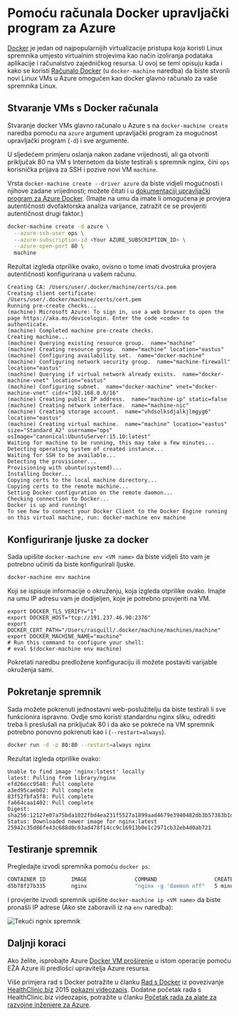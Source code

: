 <properties
    pageTitle="Stvaranje Docker hosts u Azure s računala Docker | Microsoft Azure"
    description="U članku se opisuje korištenje Docker računala da biste stvorili docker domaćini u Azure."
    services="virtual-machines-linux"
    documentationCenter=""
    authors="squillace"
    manager="timlt"
    editor="tysonn"/>

<tags
    ms.service="virtual-machines-linux"
    ms.devlang="multiple"
    ms.topic="article"
    ms.tgt_pltfrm="vm-linux"
    ms.workload="infrastructure-services"
    ms.date="07/22/2016"
    ms.author="rasquill"/>

# <a name="use-docker-machine-with-the-azure-driver"></a>Pomoću računala Docker upravljački program za Azure

[Docker](https://www.docker.com/) je jedan od najpopularnijih virtualizacije pristupa koja koristi Linux spremnika umjesto virtualnim strojevima kao način izoliranja podataka aplikacije i računalstvo zajedničkog resursa. U ovoj se temi opisuju kada i kako se koristi [Računalo Docker](https://docs.docker.com/machine/) (u `docker-machine` naredba) da biste stvorili novi Linux VMs u Azure omogućen kao docker glavno računalo za vaše spremnika Linux.


## <a name="create-vms-with-docker-machine"></a>Stvaranje VMs s Docker računala

Stvaranje docker VMs glavno računalo u Azure s na `docker-machine create` naredba pomoću na `azure` argument upravljački program za mogućnost upravljački program (`-d`) i sve argumente. 

U sljedećem primjeru oslanja nakon zadane vrijednosti, ali ga otvoriti priključak 80 na VM s Internetom da biste testirali s spremnik nginx, čini `ops` korisnička prijava za SSH i pozive novi VM `machine`. 

Vrsta `docker-machine create --driver azure` da biste vidjeli mogućnosti i njihove zadane vrijednosti; možete čitati i u [dokumentaciji upravljački program za Azure Docker](https://docs.docker.com/machine/drivers/azure/). (Imajte na umu da imate li omogućena je provjera autentičnosti dvofaktorska analiza varijance, zatražit će se provjeriti autentičnost drugi faktor.)

```bash
docker-machine create -d azure \
  --azure-ssh-user ops \
  --azure-subscription-id <Your AZURE_SUBSCRIPTION_ID> \
  --azure-open-port 80 \
  machine
```

Rezultat izgleda otprilike ovako, ovisno o tome imati dvostruka provjera autentičnosti konfigurirana u vašem računu.

```
Creating CA: /Users/user/.docker/machine/certs/ca.pem
Creating client certificate: /Users/user/.docker/machine/certs/cert.pem
Running pre-create checks...
(machine) Microsoft Azure: To sign in, use a web browser to open the page https://aka.ms/devicelogin. Enter the code <code> to authenticate.
(machine) Completed machine pre-create checks.
Creating machine...
(machine) Querying existing resource group.  name="machine"
(machine) Creating resource group.  name="machine" location="eastus"
(machine) Configuring availability set.  name="docker-machine"
(machine) Configuring network security group.  name="machine-firewall" location="eastus"
(machine) Querying if virtual network already exists.  name="docker-machine-vnet" location="eastus"
(machine) Configuring subnet.  name="docker-machine" vnet="docker-machine-vnet" cidr="192.168.0.0/16"
(machine) Creating public IP address.  name="machine-ip" static=false
(machine) Creating network interface.  name="machine-nic"
(machine) Creating storage account.  name="vhdsolksdjalkjlmgyg6" location="eastus"
(machine) Creating virtual machine.  name="machine" location="eastus" size="Standard_A2" username="ops" osImage="canonical:UbuntuServer:15.10:latest"
Waiting for machine to be running, this may take a few minutes...
Detecting operating system of created instance...
Waiting for SSH to be available...
Detecting the provisioner...
Provisioning with ubuntu(systemd)...
Installing Docker...
Copying certs to the local machine directory...
Copying certs to the remote machine...
Setting Docker configuration on the remote daemon...
Checking connection to Docker...
Docker is up and running!
To see how to connect your Docker Client to the Docker Engine running on this virtual machine, run: docker-machine env machine
```

## <a name="configure-your-docker-shell"></a>Konfiguriranje ljuske za docker

Sada upišite `docker-machine env <VM name>` da biste vidjeli što vam je potrebno učiniti da biste konfigurirali ljuske. 

```bash
docker-machine env machine
```

Koji se ispisuje informacije o okruženju, koja izgleda otprilike ovako. Imajte na umu IP adresu vam je dodijeljen, koje je potrebno provjeriti na VM.

```
export DOCKER_TLS_VERIFY="1"
export DOCKER_HOST="tcp://191.237.46.90:2376"
export DOCKER_CERT_PATH="/Users/rasquill/.docker/machine/machines/machine"
export DOCKER_MACHINE_NAME="machine"
# Run this command to configure your shell:
# eval $(docker-machine env machine)
```

Pokretati naredbu predložene konfiguraciju ili možete postaviti varijable okruženja sami. 

## <a name="run-a-container"></a>Pokretanje spremnik

Sada možete pokrenuti jednostavni web-poslužitelju da biste testirali li sve funkcionira ispravno. Ovdje smo koristi standardnu nginx sliku, odrediti treba li preslušali na priključak 80 i da ako se pokreće na VM spremnik potrebno ponovno pokrenuti kao i (`--restart=always`). 

```bash
docker run -d -p 80:80 --restart=always nginx
```

Rezultat izgleda otprilike ovako:

```
Unable to find image 'nginx:latest' locally
latest: Pulling from library/nginx
efd26ecc9548: Pull complete
a3ed95caeb02: Pull complete
83f52fbfa5f8: Pull complete
fa664caa1402: Pull complete
Digest: sha256:12127e07a75bda1022fbd4ea231f5527a1899aad4679e3940482db3b57383b1d
Status: Downloaded newer image for nginx:latest
25942c35d86fe43c688d0c03ad478f14cc9c16913b0e1c2971cb32eb4d0ab721
```

## <a name="test-the-container"></a>Testiranje spremnik

Pregledajte izvodi spremnika pomoću `docker ps`:

```bash
CONTAINER ID        IMAGE               COMMAND                  CREATED             STATUS              PORTS                         NAMES
d5b78f27b335        nginx               "nginx -g 'daemon off"   5 minutes ago       Up 5 minutes        0.0.0.0:80->80/tcp, 443/tcp   goofy_mahavira
```

I provjerite izvodi spremnik upišite `docker-machine ip <VM name>` da biste pronašli IP adrese (Ako ste zaboravili iz na `env` naredba):

![Tekući ngnix spremnik](./media/virtual-machines-linux-docker-machine/nginxsuccess.png)

## <a name="next-steps"></a>Daljnji koraci

Ako želite, isprobajte Azure [Docker VM proširenje](virtual-machines-linux-dockerextension.md) u istom operacije pomoću EŽA Azure ili predlošci upravitelja Azure resursa. 

Više primjera rad s Docker potražite u članku [Rad s Docker](https://github.com/Microsoft/HealthClinic.biz/wiki/Working-with-Docker) iz povezivanje [HealthClinic.biz](https://github.com/Microsoft/HealthClinic.biz) 2015 [pokazni videozapis](https://blogs.msdn.microsoft.com/visualstudio/2015/12/08/connectdemos-2015-healthclinic-biz/). Dodatne početak rada s HealthClinic.biz videozapis, potražite u članku [Početak rada za alate za razvojne inženjere za Azure](https://github.com/Microsoft/HealthClinic.biz/wiki/Azure-Developer-Tools-Quickstarts).

